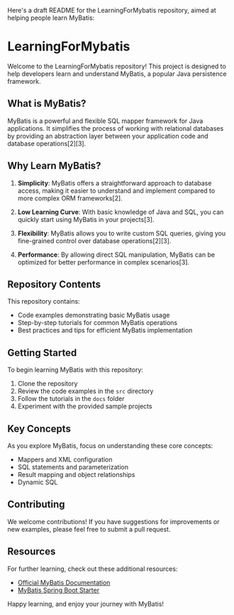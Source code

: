 Here's a draft README for the LearningForMybatis repository, aimed at helping people learn MyBatis:

# LearningForMybatis

Welcome to the LearningForMybatis repository! This project is designed to help developers learn and understand MyBatis, a popular Java persistence framework.

## What is MyBatis?

MyBatis is a powerful and flexible SQL mapper framework for Java applications. It simplifies the process of working with relational databases by providing an abstraction layer between your application code and database operations[2][3].

## Why Learn MyBatis?

1. **Simplicity**: MyBatis offers a straightforward approach to database access, making it easier to understand and implement compared to more complex ORM frameworks[2].

2. **Low Learning Curve**: With basic knowledge of Java and SQL, you can quickly start using MyBatis in your projects[3].

3. **Flexibility**: MyBatis allows you to write custom SQL queries, giving you fine-grained control over database operations[2][3].

4. **Performance**: By allowing direct SQL manipulation, MyBatis can be optimized for better performance in complex scenarios[3].

## Repository Contents

This repository contains:

- Code examples demonstrating basic MyBatis usage
- Step-by-step tutorials for common MyBatis operations
- Best practices and tips for efficient MyBatis implementation

## Getting Started

To begin learning MyBatis with this repository:

1. Clone the repository
2. Review the code examples in the `src` directory
3. Follow the tutorials in the `docs` folder
4. Experiment with the provided sample projects

## Key Concepts

As you explore MyBatis, focus on understanding these core concepts:

- Mappers and XML configuration
- SQL statements and parameterization
- Result mapping and object relationships
- Dynamic SQL

## Contributing

We welcome contributions! If you have suggestions for improvements or new examples, please feel free to submit a pull request.

## Resources

For further learning, check out these additional resources:

- [Official MyBatis Documentation](https://mybatis.org/mybatis-3/)
- [MyBatis Spring Boot Starter](https://mybatis.org/spring-boot-starter/mybatis-spring-boot-autoconfigure/)

Happy learning, and enjoy your journey with MyBatis!
